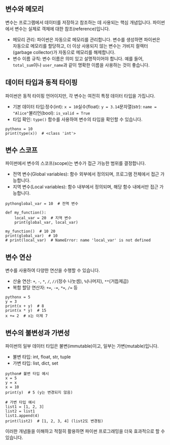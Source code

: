 ## 변수와 메모리

변수는 프로그램에서 데이터를 저장하고 참조하는 데 사용되는 핵심 개념입니다. 파이썬에서 변수는 실제로 객체에 대한 참조(reference)입니다.

- 메모리 관리: 파이썬은 자동으로 메모리를 관리합니다. 변수를 생성하면 파이썬은 자동으로 메모리를 할당하고, 더 이상 사용되지 않는 변수는 가비지 컬렉터(garbage collector)가 자동으로 메모리를 해제합니다.
- 변수 이름 규칙: 변수 이름은 의미 있고 설명적이어야 합니다. 예를 들어, `total_sum`이나 `user_name`과 같이 명확한 이름을 사용하는 것이 좋습니다.

## 데이터 타입과 동적 타이핑

파이썬은 동적 타이핑 언어이지만, 각 변수는 여전히 특정 데이터 타입을 가집니다.

- 기본 데이터 타입:정수(int): `x = 10`실수(float): `y = 3.14`문자열(str): `name = "Alice"`불리언(bool): `is_valid = True`
- 타입 확인: `type()` 함수를 사용하여 변수의 타입을 확인할 수 있습니다.

```
pythonx = 10
print(type(x))  # <class 'int'>
```

## 변수 스코프

파이썬에서 변수의 스코프(scope)는 변수가 접근 가능한 범위를 결정합니다.

- 전역 변수(Global variables): 함수 외부에서 정의되며, 프로그램 전체에서 접근 가능합니다.
- 지역 변수(Local variables): 함수 내부에서 정의되며, 해당 함수 내에서만 접근 가능합니다.

```
pythonglobal_var = 10  # 전역 변수

def my_function():
    local_var = 20  # 지역 변수
    print(global_var, local_var)

my_function()  # 10 20
print(global_var)  # 10
# print(local_var)  # NameError: name 'local_var' is not defined
```

## 변수 연산

변수를 사용하여 다양한 연산을 수행할 수 있습니다.

- 산술 연산: `+`, `-`, `*`, `/`, `//`(정수 나눗셈), `%`(나머지), `**`(거듭제곱)
- 복합 할당 연산자: `+=`, `-=`, `*=`, `/=` 등

```
pythonx = 5
y = 3
print(x + y)  # 8
print(x * y)  # 15
x += 2  # x는 이제 7
```

## 변수의 불변성과 가변성

파이썬의 일부 데이터 타입은 불변(immutable)이고, 일부는 가변(mutable)입니다.

- 불변 타입: int, float, str, tuple
- 가변 타입: list, dict, set

```
python# 불변 타입 예시
x = 5
y = x
x = 10
print(y)  # 5 (y는 변경되지 않음)

# 가변 타입 예시
list1 = [1, 2, 3]
list2 = list1
list1.append(4)
print(list2)  # [1, 2, 3, 4] (list2도 변경됨)
```

이러한 개념들을 이해하고 적절히 활용하면 파이썬 프로그래밍을 더욱 효과적으로 할 수 있습니다.